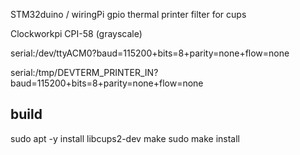STM32duino / wiringPi gpio  thermal printer filter for cups 

Clockworkpi CPI-58 (grayscale)

serial:/dev/ttyACM0?baud=115200+bits=8+parity=none+flow=none

serial:/tmp/DEVTERM\_PRINTER\_IN?baud=115200+bits=8+parity=none+flow=none

## build
sudo apt -y install libcups2-dev
make
sudo make install


